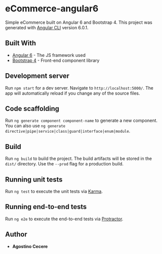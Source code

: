 # eCommerce-angular6

Simple eCommerce built on Angular 6 and Bootstrap 4.
This project was generated with [Angular CLI](https://github.com/angular/angular-cli) version 6.0.1.

## Built With

* [Angular 6](http://www.angular.io/) - The JS framework used
* [Bootstrap 4](hhttps://getbootstrap.com/) - Front-end component library

## Development server

Run `npm start` for a dev server. Navigate to `http://localhost:5000/`. The app will automatically reload if you change any of the source files.

## Code scaffolding

Run `ng generate component component-name` to generate a new component. You can also use `ng generate directive|pipe|service|class|guard|interface|enum|module`.

## Build

Run `ng build` to build the project. The build artifacts will be stored in the `dist/` directory. Use the `--prod` flag for a production build.

## Running unit tests

Run `ng test` to execute the unit tests via [Karma](https://karma-runner.github.io).

## Running end-to-end tests

Run `ng e2e` to execute the end-to-end tests via [Protractor](http://www.protractortest.org/).

## Author

* **Agostino Cecere**
